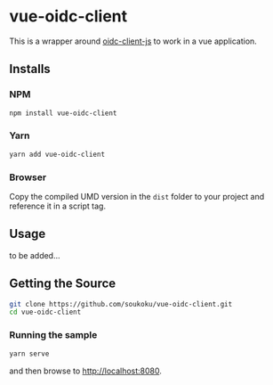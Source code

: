 # vue-oidc-client

This is a wrapper around [oidc-client-js](https://github.com/IdentityModel/oidc-client-js) to work in a vue application.

## Installs

### NPM

```bash
npm install vue-oidc-client
```

### Yarn

```bash
yarn add vue-oidc-client
```

### Browser

Copy the compiled UMD version in the `dist` folder to your project and reference it in a script tag.

## Usage

to be added...

## Getting the Source

```bash
git clone https://github.com/soukoku/vue-oidc-client.git
cd vue-oidc-client
```

### Running the sample

```bash
yarn serve
```

and then browse to [http://localhost:8080](http://localhost:8080).
